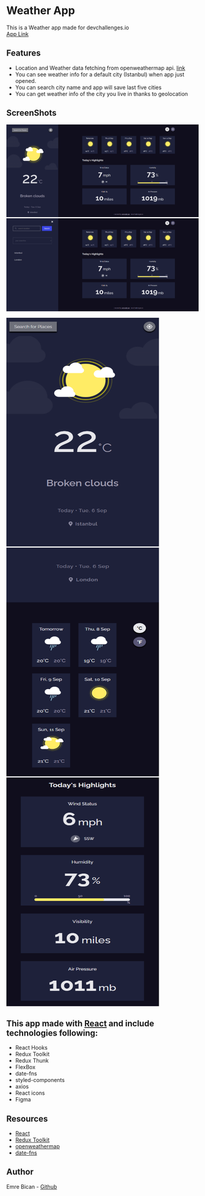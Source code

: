 # Weather App

This is a Weather app made for devchallenges.io
<br />
[App Link](https://weather-app-challengesio.netlify.app/)

## Features

- Location and Weather data fetching from openweathermap api.
  [link](https://openweathermap.org/api)
- You can see weather info for a default city (Istanbul) when app just opened.
- You can search city name and app will save last five cities
- You can get weather info of the city you live in thanks to geolocation

## ScreenShots

<img src="/public/images/image1.png" alt="img-1">
<img src="/public/images/image2.png" alt="img-2">

<p float="left">
<img src="/public/images/image3.png" alt="img-2" style="height: 600px; width:400px;"/>
<img src="/public/images/image4.png" alt="img-3" style="height: 600px; width:400px;"/>
<img src="/public/images/image5.png" alt="img-3" style="height: 600px; width:400px;"/>
</p>

## This app made with [React](https://reactjs.org/) and include technologies following:

- React Hooks
- Redux Toolkit
- Redux Thunk
- FlexBox
- date-fns
- styled-components
- axios
- React icons
- Figma

## Resources

- [React](https://reactjs.org/)
- [Redux Toolkit](https://redux-toolkit.js.org/)
- [openweathermap](https://openweathermap.org/api)
- [date-fns](https://date-fns.org/)

## Author

Emre Bican - [Github](https://github.com/emrebican)
